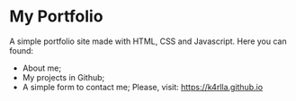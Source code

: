 # My Portfolio
A simple portfolio site made with HTML, CSS and Javascript.
Here you can found:
- About me;
- My projects in Github;
- A simple form to contact me;
Please, visit: https://k4rlla.github.io


